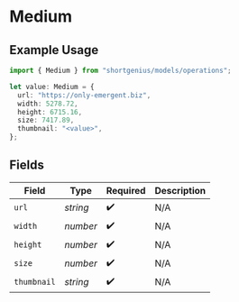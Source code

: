 # Medium

## Example Usage

```typescript
import { Medium } from "shortgenius/models/operations";

let value: Medium = {
  url: "https://only-emergent.biz",
  width: 5278.72,
  height: 6715.16,
  size: 7417.89,
  thumbnail: "<value>",
};
```

## Fields

| Field              | Type               | Required           | Description        |
| ------------------ | ------------------ | ------------------ | ------------------ |
| `url`              | *string*           | :heavy_check_mark: | N/A                |
| `width`            | *number*           | :heavy_check_mark: | N/A                |
| `height`           | *number*           | :heavy_check_mark: | N/A                |
| `size`             | *number*           | :heavy_check_mark: | N/A                |
| `thumbnail`        | *string*           | :heavy_check_mark: | N/A                |